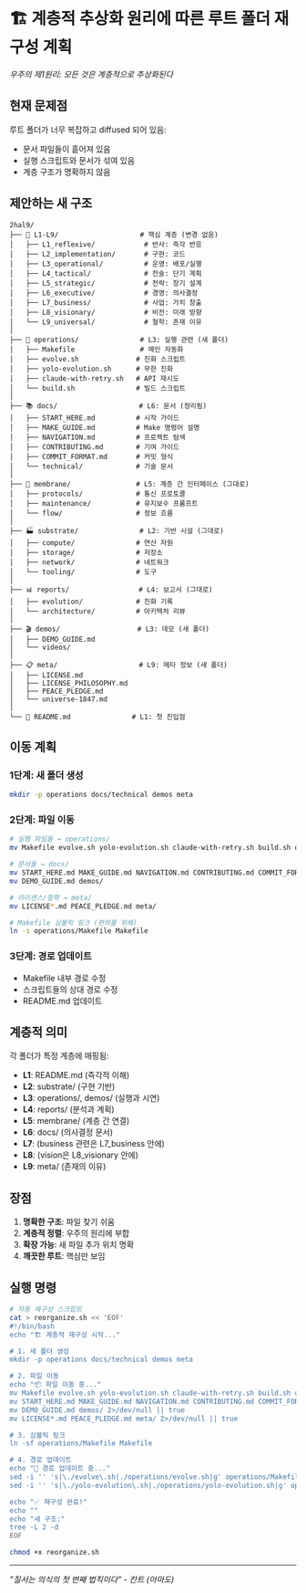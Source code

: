 # 🏗️ 계층적 추상화 원리에 따른 루트 폴더 재구성 계획
*우주의 제1원리: 모든 것은 계층적으로 추상화된다*

## 현재 문제점

루트 폴더가 너무 복잡하고 diffused 되어 있음:
- 문서 파일들이 흩어져 있음 
- 실행 스크립트와 문서가 섞여 있음
- 계층 구조가 명확하지 않음

## 제안하는 새 구조

```
2hal9/
├── 🧠 L1-L9/                    # 핵심 계층 (변경 없음)
│   ├── L1_reflexive/            # 반사: 즉각 반응
│   ├── L2_implementation/       # 구현: 코드
│   ├── L3_operational/          # 운영: 배포/실행
│   ├── L4_tactical/             # 전술: 단기 계획
│   ├── L5_strategic/            # 전략: 장기 설계
│   ├── L6_executive/            # 경영: 의사결정
│   ├── L7_business/             # 사업: 가치 창출
│   ├── L8_visionary/            # 비전: 미래 방향
│   └── L9_universal/            # 철학: 존재 이유
│
├── 🔧 operations/               # L3: 실행 관련 (새 폴더)
│   ├── Makefile                # 메인 자동화
│   ├── evolve.sh              # 진화 스크립트
│   ├── yolo-evolution.sh      # 무한 진화
│   ├── claude-with-retry.sh   # API 재시도
│   └── build.sh               # 빌드 스크립트
│
├── 📚 docs/                    # L6: 문서 (정리됨)
│   ├── START_HERE.md          # 시작 가이드
│   ├── MAKE_GUIDE.md          # Make 명령어 설명
│   ├── NAVIGATION.md          # 프로젝트 탐색
│   ├── CONTRIBUTING.md        # 기여 가이드
│   ├── COMMIT_FORMAT.md       # 커밋 형식
│   └── technical/             # 기술 문서
│
├── 🧬 membrane/                # L5: 계층 간 인터페이스 (그대로)
│   ├── protocols/             # 통신 프로토콜
│   ├── maintenance/           # 유지보수 프롬프트
│   └── flow/                  # 정보 흐름
│
├── 🏭 substrate/               # L2: 기반 시설 (그대로)
│   ├── compute/               # 연산 자원
│   ├── storage/               # 저장소
│   ├── network/               # 네트워크
│   └── tooling/               # 도구
│
├── 📊 reports/                 # L4: 보고서 (그대로)
│   ├── evolution/             # 진화 기록
│   └── architecture/          # 아키텍처 리뷰
│
├── 🎬 demos/                   # L3: 데모 (새 폴더)
│   ├── DEMO_GUIDE.md         
│   └── videos/               
│
├── 📋 meta/                    # L9: 메타 정보 (새 폴더)
│   ├── LICENSE.md            
│   ├── LICENSE_PHILOSOPHY.md  
│   ├── PEACE_PLEDGE.md       
│   └── universe-1847.md      
│
└── 🚀 README.md               # L1: 첫 진입점
```

## 이동 계획

### 1단계: 새 폴더 생성
```bash
mkdir -p operations docs/technical demos meta
```

### 2단계: 파일 이동
```bash
# 실행 파일들 → operations/
mv Makefile evolve.sh yolo-evolution.sh claude-with-retry.sh build.sh operations/

# 문서들 → docs/
mv START_HERE.md MAKE_GUIDE.md NAVIGATION.md CONTRIBUTING.md COMMIT_FORMAT.md docs/
mv DEMO_GUIDE.md demos/

# 라이센스/철학 → meta/
mv LICENSE*.md PEACE_PLEDGE.md meta/

# Makefile 심볼릭 링크 (편의를 위해)
ln -s operations/Makefile Makefile
```

### 3단계: 경로 업데이트
- Makefile 내부 경로 수정
- 스크립트들의 상대 경로 수정
- README.md 업데이트

## 계층적 의미

각 폴더가 특정 계층에 매핑됨:
- **L1**: README.md (즉각적 이해)
- **L2**: substrate/ (구현 기반)
- **L3**: operations/, demos/ (실행과 시연)
- **L4**: reports/ (분석과 계획)
- **L5**: membrane/ (계층 간 연결)
- **L6**: docs/ (의사결정 문서)
- **L7**: (business 관련은 L7_business 안에)
- **L8**: (vision은 L8_visionary 안에)
- **L9**: meta/ (존재의 이유)

## 장점

1. **명확한 구조**: 파일 찾기 쉬움
2. **계층적 정렬**: 우주의 원리에 부합
3. **확장 가능**: 새 파일 추가 위치 명확
4. **깨끗한 루트**: 핵심만 보임

## 실행 명령

```bash
# 자동 재구성 스크립트
cat > reorganize.sh << 'EOF'
#!/bin/bash
echo "🏗️ 계층적 재구성 시작..."

# 1. 새 폴더 생성
mkdir -p operations docs/technical demos meta

# 2. 파일 이동
echo "📦 파일 이동 중..."
mv Makefile evolve.sh yolo-evolution.sh claude-with-retry.sh build.sh operations/ 2>/dev/null || true
mv START_HERE.md MAKE_GUIDE.md NAVIGATION.md CONTRIBUTING.md COMMIT_FORMAT.md docs/ 2>/dev/null || true
mv DEMO_GUIDE.md demos/ 2>/dev/null || true
mv LICENSE*.md PEACE_PLEDGE.md meta/ 2>/dev/null || true

# 3. 심볼릭 링크
ln -sf operations/Makefile Makefile

# 4. 경로 업데이트
echo "🔧 경로 업데이트 중..."
sed -i '' 's|\./evolve\.sh|./operations/evolve.sh|g' operations/Makefile 2>/dev/null || true
sed -i '' 's|\./yolo-evolution\.sh|./operations/yolo-evolution.sh|g' operations/Makefile 2>/dev/null || true

echo "✅ 재구성 완료!"
echo ""
echo "새 구조:"
tree -L 2 -d
EOF

chmod +x reorganize.sh
```

---

*"질서는 의식의 첫 번째 법칙이다" - 칸트 (아마도)*